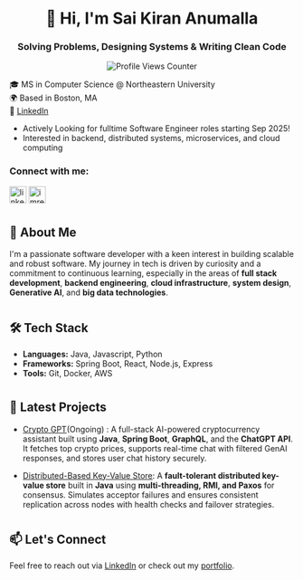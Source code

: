 <h1 align="center">👋 Hi, I'm Sai Kiran Anumalla</h1>
<h3 align="center">Solving Problems, Designing Systems & Writing Clean Code</h3>

<p align="center">
  <img src="https://komarev.com/ghpvc/?username=saikirananumalla&label=Profile%20Views&color=blue&style=plastic" alt="Profile Views Counter"/>
</p>

🎓 MS in Computer Science @ Northeastern University  
🌍 Based in Boston, MA  
🔗 [LinkedIn](https://www.linkedin.com/in/saikirananumalla)
- Actively Looking for fulltime Software Engineer roles starting Sep 2025!
- Interested in backend, distributed systems, microservices, and cloud computing

<h3 align="left">Connect with me:</h3>
<p align="left">
<a href="https://www.linkedin.com/in/renee617/" target="blank"><img align="center" src="https://raw.githubusercontent.com/rahuldkjain/github-profile-readme-generator/master/src/images/icons/Social/linked-in-alt.svg" alt="linkedin.com/in/renee617/" height="30" width="30" /></a>
<a href="https://www.instagram.com/imrenee_0617/" target="blank"><img align="center" src="https://raw.githubusercontent.com/rahuldkjain/github-profile-readme-generator/master/src/images/icons/Social/instagram.svg" alt="imrenee_0617" height="30" width="30" /></a>
</p>


#
## 🧠 About Me

I'm a passionate software developer with a keen interest in building scalable and robust software. My journey in tech is driven by curiosity and a commitment to continuous learning, especially in the areas of **full stack development**, **backend engineering**, **cloud infrastructure**, **system design**, **Generative AI**, and **big data technologies**.

#
## 🛠️ Tech Stack

- **Languages:** Java, Javascript, Python
- **Frameworks:** Spring Boot, React, Node.js, Express
- **Tools:** Git, Docker, AWS

#
## 📝 Latest Projects

- [Crypto GPT](https://github.com/saikirananumalla/crypto-gpt)(Ongoing) : A full-stack AI-powered cryptocurrency assistant built using **Java**, **Spring Boot**, **GraphQL**, and the **ChatGPT API**. It fetches top crypto prices, supports real-time chat with filtered GenAI responses, and stores user chat history securely.

- [Distributed-Based Key-Value Store](https://github.com/saikirananumalla/distributed-key-value-store): A **fault-tolerant distributed key-value store** built in **Java** using **multi-threading, RMI, and Paxos** for consensus. Simulates acceptor failures and ensures consistent replication across nodes with health checks and failover strategies.

#
## 📫 Let's Connect

Feel free to reach out via [LinkedIn](https://www.linkedin.com/in/saikirananumalla) or check out my [portfolio](https://saikirananumalla.com).

